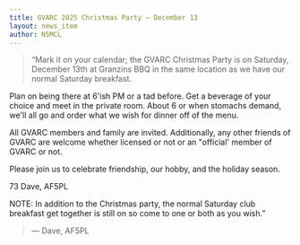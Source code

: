 ```yaml
---
title: GVARC 2025 Christmas Party – December 13
layout: news_item
author: N5MCL
---
```


> “Mark it on your calendar; the GVARC Christmas Party is on Saturday, December 13th at Granzins BBQ in the same location as we have our normal Saturday breakfast. 

Plan on being there at 6'ish PM or a tad before. Get a beverage of your choice and meet in the private room. About 6 or when stomachs demand, we'll all go and order what we wish for dinner off of the menu.

All GVARC members and family are invited.  Additionally, any other friends of GVARC are welcome whether licensed or not or an "official' member of GVARC or not.

Please join us to celebrate friendship, our hobby, and the holiday season.

73
Dave, AF5PL

NOTE: In addition to the Christmas party, the normal Saturday club breakfast get together is still on so come to one or both as you wish.”  
> — Dave, AF5PL
